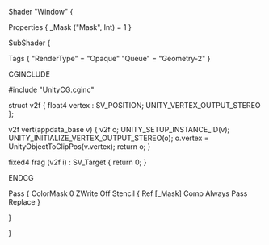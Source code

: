 Shader "Window"
{

Properties
{
   _Mask ("Mask", Int) = 1
}

SubShader
{

Tags 
{ 
    "RenderType" = "Opaque" 
    "Queue" = "Geometry-2"
}

CGINCLUDE

#include "UnityCG.cginc"

struct v2f
{
    float4 vertex : SV_POSITION;
    UNITY_VERTEX_OUTPUT_STEREO
};

v2f vert(appdata_base v)
{
    v2f o;
    UNITY_SETUP_INSTANCE_ID(v);
    UNITY_INITIALIZE_VERTEX_OUTPUT_STEREO(o);
    o.vertex = UnityObjectToClipPos(v.vertex);
    return o;
}

fixed4 frag (v2f i) : SV_Target
{
    return 0;
}

ENDCG

Pass
{
    ColorMask 0
    ZWrite Off
    Stencil 
    {
        Ref [_Mask]
        Comp Always
        Pass Replace
    }

}

}
